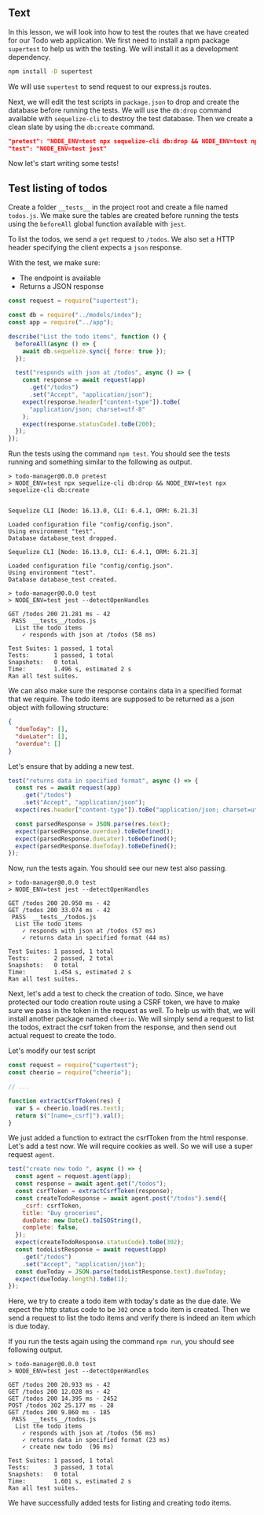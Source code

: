 ## Text

In this lesson, we will look into how to test the routes that we have created for our Todo web application. We first need to install a npm package `supertest` to help us with the testing. We will install it as a development dependency.

```sh
npm install -D supertest
```

We will use `supertest` to send request to our express.js routes.

Next, we will edit the test scripts in `package.json` to drop and create the database before running the tests. We will use the `db:drop` command available with `sequelize-cli` to destroy the test database. Then we create a clean slate by using the `db:create` command.

```json
"pretest": "NODE_ENV=test npx sequelize-cli db:drop && NODE_ENV=test npx sequelize-cli db:create",
"test": "NODE_ENV=test jest"
```

Now let's start writing some tests!

## Test listing of todos

Create a folder `__tests__` in the project root and create a file named `todos.js`. We make sure the tables are created before running the tests using the `beforeAll` global function available with `jest`.

To list the todos, we send a `get` request to `/todos`. We also set a HTTP header specifying the client expects a `json` response.

With the test, we make sure:

- The endpoint is available
- Returns a JSON response

```js
const request = require("supertest");

const db = require("../models/index");
const app = require("../app");

describe("List the todo items", function () {
  beforeAll(async () => {
    await db.sequelize.sync({ force: true });
  });

  test("responds with json at /todos", async () => {
    const response = await request(app)
      .get("/todos")
      .set("Accept", "application/json");
    expect(response.header["content-type"]).toBe(
      "application/json; charset=utf-8"
    );
    expect(response.statusCode).toBe(200);
  });
});
```

Run the tests using the command `npm test`. You should see the tests running and something similar to the following as output.

```
> todo-manager@0.0.0 pretest
> NODE_ENV=test npx sequelize-cli db:drop && NODE_ENV=test npx sequelize-cli db:create


Sequelize CLI [Node: 16.13.0, CLI: 6.4.1, ORM: 6.21.3]

Loaded configuration file "config/config.json".
Using environment "test".
Database database_test dropped.

Sequelize CLI [Node: 16.13.0, CLI: 6.4.1, ORM: 6.21.3]

Loaded configuration file "config/config.json".
Using environment "test".
Database database_test created.

> todo-manager@0.0.0 test
> NODE_ENV=test jest --detectOpenHandles

GET /todos 200 21.281 ms - 42
 PASS  __tests__/todos.js
  List the todo items
    ✓ responds with json at /todos (58 ms)

Test Suites: 1 passed, 1 total
Tests:       1 passed, 1 total
Snapshots:   0 total
Time:        1.496 s, estimated 2 s
Ran all test suites.
```

We can also make sure the response contains data in a specified format that we require. The todo items are supposed to be returned as a json object with following structure:

```json
{
  "dueToday": [],
  "dueLater": [],
  "overdue": []
}
```

Let's ensure that by adding a new test.

```js
test("returns data in specified format", async () => {
  const res = await request(app)
    .get("/todos")
    .set("Accept", "application/json");
  expect(res.header["content-type"]).toBe("application/json; charset=utf-8");

  const parsedResponse = JSON.parse(res.text);
  expect(parsedResponse.overdue).toBeDefined();
  expect(parsedResponse.dueLater).toBeDefined();
  expect(parsedResponse.dueToday).toBeDefined();
});
```

Now, run the tests again. You should see our new test also passing.

```
> todo-manager@0.0.0 test
> NODE_ENV=test jest --detectOpenHandles

GET /todos 200 20.950 ms - 42
GET /todos 200 33.074 ms - 42
 PASS  __tests__/todos.js
  List the todo items
    ✓ responds with json at /todos (57 ms)
    ✓ returns data in specified format (44 ms)

Test Suites: 1 passed, 1 total
Tests:       2 passed, 2 total
Snapshots:   0 total
Time:        1.454 s, estimated 2 s
Ran all test suites.
```

Next, let's add a test to check the creation of todo. Since, we have protected our todo creation route using a CSRF token, we have to make sure we pass in the token in the request as well. To help us with that, we will install another package named `cheerio`. We will simply send a request to list the todos, extract the csrf token from the response, and then send out actual request to create the todo.

Let's modify our test script

```js
const request = require("supertest");
const cheerio = require("cheerio");

// ...

function extractCsrfToken(res) {
  var $ = cheerio.load(res.text);
  return $("[name=_csrf]").val();
}
```

We just added a function to extract the csrfToken from the html response. Let's add a test now. We will require cookies as well. So we will use a super request `agent`.

```js
test("create new todo ", async () => {
  const agent = request.agent(app);
  const response = await agent.get("/todos");
  const csrfToken = extractCsrfToken(response);
  const createTodoResponse = await agent.post("/todos").send({
    _csrf: csrfToken,
    title: "Buy groceries",
    dueDate: new Date().toISOString(),
    complete: false,
  });
  expect(createTodoResponse.statusCode).toBe(302);
  const todoListResponse = await request(app)
    .get("/todos")
    .set("Accept", "application/json");
  const dueToday = JSON.parse(todoListResponse.text).dueToday;
  expect(dueToday.length).toBe(1);
});
```

Here, we try to create a todo item with today's date as the due date. We expect the http status code to be `302` once a todo item is created. Then we send a request to list the todo items and verify there is indeed an item which is due today.

If you run the tests again using the command `npm run`, you should see following output.

```
> todo-manager@0.0.0 test
> NODE_ENV=test jest --detectOpenHandles

GET /todos 200 20.933 ms - 42
GET /todos 200 12.028 ms - 42
GET /todos 200 14.395 ms - 2452
POST /todos 302 25.177 ms - 28
GET /todos 200 9.860 ms - 185
 PASS  __tests__/todos.js
  List the todo items
    ✓ responds with json at /todos (56 ms)
    ✓ returns data in specified format (23 ms)
    ✓ create new todo  (96 ms)

Test Suites: 1 passed, 1 total
Tests:       3 passed, 3 total
Snapshots:   0 total
Time:        1.601 s, estimated 2 s
Ran all test suites.
```


We have successfully added tests for listing and creating todo items.
